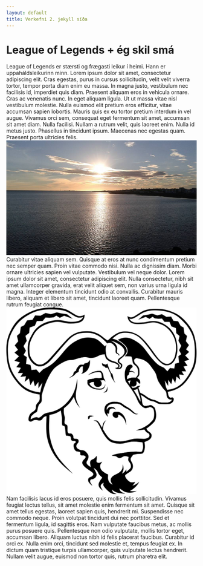 ```yaml
---
layout: default
title: Verkefni 2. jekyll síða
---
```


# League of Legends + ég skil smá

League of Legends er stærsti og frægasti leikur í heimi. Hann er uppaháldsleikurinn minn. Lorem ipsum dolor sit amet, consectetur adipiscing elit. Cras egestas, purus in cursus sollicitudin, velit velit viverra tortor, tempor porta diam enim eu massa. In magna justo, vestibulum nec facilisis id, imperdiet quis diam. Praesent aliquam eros in vehicula ornare. Cras ac venenatis nunc. In eget aliquam ligula. Ut ut massa vitae nisl vestibulum molestie. Nulla euismod elit pretium eros efficitur, vitae accumsan sapien lobortis. Mauris quis ex eu tortor pretium interdum in vel augue. Vivamus orci sem, consequat eget fermentum sit amet, accumsan sit amet diam. Nulla facilisi. Nullam a rutrum velit, quis laoreet enim. Nulla id metus justo. Phasellus in tincidunt ipsum. Maecenas nec egestas quam. Praesent porta ultricies felis.
![myndatexti](/assets/myndir/landslag.jpg)
Curabitur vitae aliquam sem. Quisque at eros at nunc condimentum pretium nec semper quam. Proin vitae commodo nisi. Nulla ac dignissim diam. Morbi ornare ultricies sapien vel vulputate. Vestibulum vel neque dolor. Lorem ipsum dolor sit amet, consectetur adipiscing elit. Nulla consectetur, nibh sit amet ullamcorper gravida, erat velit aliquet sem, non varius urna ligula id magna. Integer elementum tincidunt odio at convallis. Curabitur mauris libero, aliquam et libero sit amet, tincidunt laoreet quam. Pellentesque rutrum feugiat congue.
![myndatexti](/assets/myndir/naut.svg)
Nam facilisis lacus id eros posuere, quis mollis felis sollicitudin. Vivamus feugiat lectus tellus, sit amet molestie enim fermentum sit amet. Quisque sit amet tellus egestas, laoreet sapien quis, hendrerit mi. Suspendisse nec commodo neque. Proin volutpat tincidunt dui nec porttitor. Sed et fermentum ligula, id sagittis eros. Nam vulputate faucibus metus, ac mollis purus posuere quis. Pellentesque non odio vulputate, mollis tortor eget, accumsan libero. Aliquam luctus nibh id felis placerat faucibus. Curabitur id orci ex. Nulla enim orci, tincidunt sed molestie et, tempus feugiat ex. In dictum quam tristique turpis ullamcorper, quis vulputate lectus hendrerit. Nullam velit augue, euismod non tortor quis, rutrum pharetra elit.

